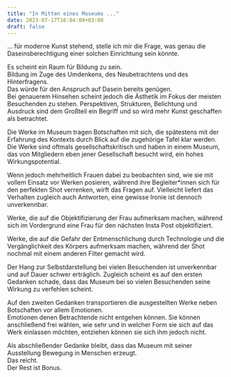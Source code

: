 ```yaml
---
title: "In Mitten eines Museums ..."
date: 2023-07-17T16:04:09+03:00
draft: false
---
```


... für moderne Kunst stehend, stelle ich mir die Frage, was genau die Daseinsberechtigung einer solchen Einrichtung sein könnte. 

Es scheint ein Raum für Bildung zu sein.  
Bildung im Zuge des Umdenkens, des Neubetrachtens und des Hinterfragens.  
Das würde für den Anspruch auf Dasein bereits genügen.  
Bei genauerem Hinsehen scheint jedoch die Ästhetik im Fokus der meisten Besuchenden zu stehen. Perspektiven, Strukturen, Belichtung und Ausdruck sind dem Großteil ein Begriff und so wird mehr Kunst geschaffen als betrachtet. 

Die Werke im Museum tragen Botschaften mit sich, die spätestens mit der Erfahrung des Kontexts durch Blick auf die zugehörige Tafel klar werden.  
Die Werke sind oftmals gesellschaftskritisch und haben in einem Museum, das von Mitgliedern eben jener Gesellschaft besucht wird, ein hohes Wirkungspotential.

Wenn jedoch mehrheitlich Frauen dabei zu beobachten sind, wie sie mit vollem Einsatz vor Werken posieren, während ihre Begleiter*innen sich für den perfekten Shot verrenken, wirft das Fragen auf. Vielleicht liefert das Verhalten zugleich auch Antworten, eine gewisse Ironie ist dennoch unverkennbar.  

Werke, die auf die Objektifizierung der Frau aufmerksam machen, während sich im Vordergrund eine Frau für den nächsten Insta Post objektifiziert.

Werke, die auf die Gefahr der Entmenschlichung durch Technologie und die Vergänglichkeit des Körpers aufmerksam machen, während der Shot nochmal mit einem anderen Filter gemacht wird.  

Der Hang zur Selbstdarstellung bei vielen Besuchenden ist unverkennbar und auf Dauer schwer erträglich. Zugleich scheint es auf den ersten Gedanken schade, dass das Museum bei so vielen Besuchenden seine Wirkung zu verfehlen scheint. 

Auf den zweiten Gedanken transportieren die ausgestellten Werke neben Botschaften vor allem Emotionen.  
Emotionen denen Betrachtende nicht entgehen können. Sie können anschließend frei wählen, wie sehr und in welcher Form sie sich auf das Werk einlassen möchten, entziehen können sie sich ihm jedoch nicht. 

Als abschließender Gedanke bleibt, dass das Museum mit seiner Ausstellung Bewegung in Menschen erzeugt.     
Das reicht.  
Der Rest ist Bonus.
